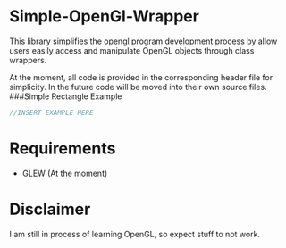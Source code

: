 # Simple-OpenGl-Wrapper
This library simplifies the opengl program development process by allow users easily access and manipulate OpenGL objects through class wrappers.

At the moment, all code is provided in the corresponding header file for simplicity. In the future code will be moved into their own source files.
</br>
###Simple Rectangle Example
```c++
//INSERT EXAMPLE HERE
```

# Requirements
- GLEW (At the moment)

# Disclaimer
I am still in process of learning OpenGL, so expect stuff to not work.
